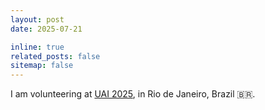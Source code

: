 ```yaml
---
layout: post
date: 2025-07-21

inline: true
related_posts: false
sitemap: false
---
```


I am volunteering at
[UAI 2025](https://www.auai.org/uai2025/), in Rio de Janeiro, Brazil 🇧🇷.
